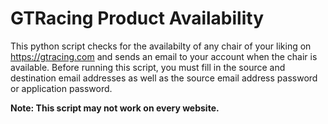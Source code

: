 # GTRacing Product Availability

This python script checks for the availabilty of any chair of your liking on https://gtracing.com and sends an email to your account when the chair is available. Before running this script, you must fill in the source and destination email addresses as well as the source email address password or application password.

<b>Note: This script may not work on every website.<b>
